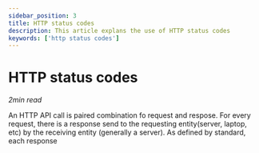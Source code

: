 ```yaml
---
sidebar_position: 3
title: HTTP status codes
description: This article explans the use of HTTP status codes
keywords: ['http status codes']
---
```


# HTTP status codes
_2min read_

An HTTP API call is paired combination fo request and respose. For every request, there is a response send to the requesting entity(server, laptop, etc) by the receiving entity (generally a server). As defined by standard, each response 
  